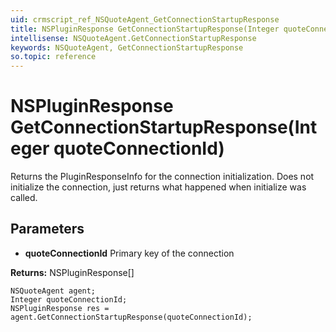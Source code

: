 ```yaml
---
uid: crmscript_ref_NSQuoteAgent_GetConnectionStartupResponse
title: NSPluginResponse GetConnectionStartupResponse(Integer quoteConnectionId)
intellisense: NSQuoteAgent.GetConnectionStartupResponse
keywords: NSQuoteAgent, GetConnectionStartupResponse
so.topic: reference
---
```


# NSPluginResponse GetConnectionStartupResponse(Integer quoteConnectionId)

Returns the PluginResponseInfo for the connection initialization. Does not initialize the connection, just returns what happened when initialize was called.

## Parameters

* **quoteConnectionId** Primary key of the connection

**Returns:** NSPluginResponse[]

```crmscript
NSQuoteAgent agent;
Integer quoteConnectionId;
NSPluginResponse res = agent.GetConnectionStartupResponse(quoteConnectionId);
```

